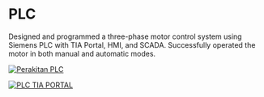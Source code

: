 # PLC
Designed and programmed a three-phase motor control system using Siemens PLC with TIA Portal, HMI, and SCADA. Successfully operated the motor in both manual and automatic modes.

[![Perakitan PLC](https://drive.google.com/uc?id=1YTXIpBPFS17gDdLN3wvtq82y89wGksHI)](https://drive.google.com/file/d/1YTXIpBPFS17gDdLN3wvtq82y89wGksHI/view?usp=drive_link)


[![PLC TIA PORTAL](https://img.youtube.com/vi/xlNknAVFuZA/0.jpg)](https://youtu.be/xlNknAVFuZA)



